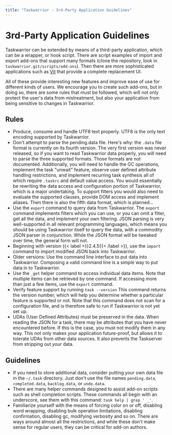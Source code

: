 ```yaml
---
title: "Taskwarrior - 3rd-Party Application Guidelines"
---
```


# 3rd-Party Application Guidelines

Taskwarrior can be extended by means of a third-party application, which can be a wrapper, or hook script.
There are script examples of import and export add-ons that support many formats (clone the repository, look in `taskwarrior.git/scripts/add-ons`).
Then there are more sophisticated applications such as [Vit](https://gothenburgbitfactory.org/projects/vit) that provide a complete replacement UI.

All of these provide interesting new features and improve ease of use for different kinds of users.
We encourage you to create such add-ons, but in doing so, there are some rules that must be followed, which will not only protect the user's data from mistreatment, but also your application from being sensitive to changes in Taskwarrior.

## Rules

- Produce, consume and handle UTF8 text properly.
  UTF8 is the only text encoding supported by Taskwarrior.
- Don't attempt to parse the pending.data file.
  Here's why: the `.data` file format is currently on its fourth version.
  The very first version was never released, so if you want to read Taskwarrior data properly, you will need to parse the three supported formats.
  Those formats are not documented.
  Additionally, you will need to handle the GC operations, implement the task "unwait" feature, observe user defined attribute handling restrictions, and implement recurring task synthesis all of which require `.taskrc` and default value access.
  You would essentially be rewriting the data access and configuration portion of Taskwarrior, which is a major undertaking.
  To support filters you would also need to evaluate the supported clauses, provide DOM access and implement aliases.
  Then there is also the fifth data format, which is planned...
- Use the `export` command to query data from Taskwarrior.
  The `export` command implements filters which you can use, or you can omit a filter, get all the data, and implement your own filtering.
  JSON parsing is very well-supported in all relevant programming languages, which means you should be using Taskwarrior itself to query the data, with a commodity JSON parser in conjunction.
  While the JSON format will be tweaked over time, the general form will not.
- Beginning with version {{< label >}}2.4.5{{< /label >}}, use the `import` command to import modified JSON back into Taskwarrior.
- Older versions: Use the command line interface to put data into Taskwarrior.
  Composing a valid command line is a simple way to put data in to Taskwarrior.
- Use the `_get` helper command to access individual data items.
  Note that multiple items can be retrieved by one command.
  If accessing more than just a few items, use the `export` command.
- Verify feature support by running `task --version`
  This command returns the version number, which will help you determine whether a particular feature is supported or not.
  Note that this command does not scan for a configuration file, and is therefore safe to run if Taskwarrior is not yet set up.
- UDAs (User Defined Attributes) must be preserved in the data.
  When reading the JSON for a task, there may be attributes that you have never encountered before.
  If this is the case, you must not modify them in any way.
  This not only makes your application future-proof, but allows it to tolerate UDAs from other data sources.
  It also prevents the Taskserver from stripping out *your* data.

## Guidelines

- If you need to store additional data, consider putting your own data file in the `~/.task` directory.
  Just don't use the file names `pending.data`, `completed.data`, `backlog.data`, or `undo.data`.
- There are many helper commands designed to assist add-on scripts such as shell completion scripts.
  These commands all begin with an underscore, see them with this command: `task help | grep ' _'`.
- Familiarize yourself with the means of forcing color on or off, disabling word wrapping, disabling bulk operation limitations, disabling confirmation, disabling gc, modifying verbosity and so on.
  There are ways around almost all the restrictions, and while these don't make sense for regular users, they can be critical for add-on authors.

